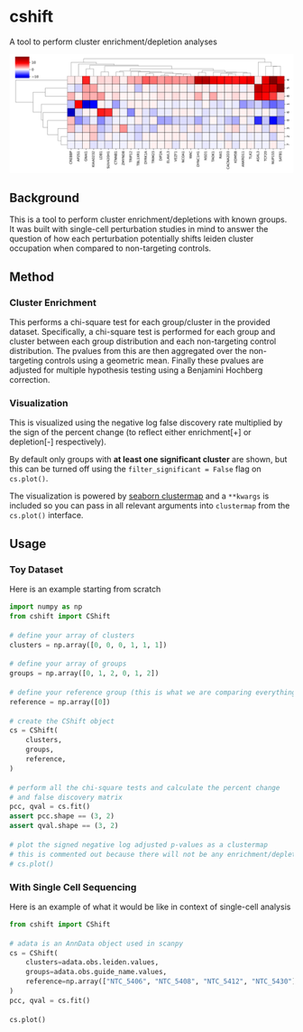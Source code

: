 # cshift

A tool to perform cluster enrichment/depletion analyses

![plot](resources/example.svg)

## Background

This is a tool to perform cluster enrichment/depletions with known groups.
It was built with single-cell perturbation studies in mind to answer the question
of how each perturbation potentially shifts leiden cluster occupation when compared
to non-targeting controls.

## Method

### Cluster Enrichment

This performs a chi-square test for each group/cluster in the provided dataset.
Specifically, a chi-square test is performed for each group and cluster between
each group distribution and each non-targeting control distribution.
The pvalues from this are then aggregated over the non-targeting controls using
a geometric mean.
Finally these pvalues are adjusted for multiple hypothesis testing using a
Benjamini Hochberg correction.

### Visualization

This is visualized using the negative log false discovery rate multiplied by the
sign of the percent change (to reflect either enrichment[+] or depletion[-] respectively).

By default only groups with **at least one significant cluster** are shown, but
this can be turned off using the `filter_significant = False` flag on `cs.plot()`.

The visualization is powered by [seaborn clustermap](https://seaborn.pydata.org/generated/seaborn.clustermap.html)
and a `**kwargs` is included so you can pass in all relevant arguments into `clustermap`
from the `cs.plot()` interface.

## Usage

### Toy Dataset

Here is an example starting from scratch

``` python
import numpy as np
from cshift import CShift

# define your array of clusters
clusters = np.array([0, 0, 0, 1, 1, 1])

# define your array of groups
groups = np.array([0, 1, 2, 0, 1, 2])

# define your reference group (this is what we are comparing everything against)
reference = np.array([0])

# create the CShift object
cs = CShift(
    clusters,
    groups,
    reference,
)

# perform all the chi-square tests and calculate the percent change
# and false discovery matrix
pcc, qval = cs.fit()
assert pcc.shape == (3, 2)
assert qval.shape == (3, 2)

# plot the signed negative log adjusted p-values as a clustermap
# this is commented out because there will not be any enrichment/depletions
# cs.plot()
```

### With Single Cell Sequencing

Here is an example of what it would be like in context of single-cell analysis

``` python
from cshift import CShift

# adata is an AnnData object used in scanpy
cs = CShift(
    clusters=adata.obs.leiden.values,
    groups=adata.obs.guide_name.values,
    reference=np.array(["NTC_5406", "NTC_5408", "NTC_5412", "NTC_5430"])
)
pcc, qval = cs.fit()

cs.plot()
```
